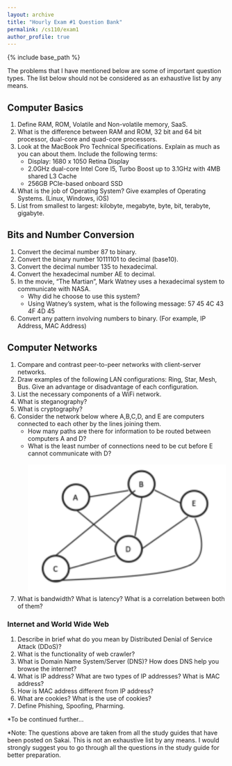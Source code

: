 ```yaml
---
layout: archive
title: "Hourly Exam #1 Question Bank"
permalink: /cs110/exam1
author_profile: true
---
```

{% include base_path %} 

The problems that I have mentioned below are some of important question types. The list below should not be considered as an exhaustive list by any means. 
## Computer Basics
1. Define RAM, ROM, Volatile and Non-volatile memory, SaaS.
2. What is the difference between RAM and ROM, 32 bit and 64 bit processor, dual-core and quad-core processors.
3. Look at the MacBook Pro Technical Specifications. Explain as much as you can about them. Include the following terms:    
    * Display: 1680 x 1050 Retina Display
    * 2.0GHz dual-core Intel Core I5, Turbo Boost up to 3.1GHz with 4MB shared L3 Cache
    * 256GB PCIe-based onboard SSD
4. What is the job of Operating System? Give examples of Operating Systems. (Linux, Windows, iOS)
5. List from smallest to largest: kilobyte, megabyte, byte, bit, terabyte, gigabyte.

## Bits and Number Conversion
1. Convert the decimal number 87 to binary.
2. Convert the binary number 10111101 to decimal (base10).
3. Convert the decimal number 135 to hexadecimal.
4. Convert the hexadecimal number AE to decimal.
5. In the movie, “The Martian”, Mark Watney uses a hexadecimal system to communicate with NASA.     
      * Why did he choose to use this system?
      * Using Watney’s system, what is the following message: 57 45 4C 43 4F 4D 45
6. Convert any pattern involving numbers to binary. (For example, IP Address, MAC Address)
      
## Computer Networks
1. Compare and contrast peer-to-peer networks with client-server networks.
2. Draw examples of the following LAN configurations: Ring, Star, Mesh, Bus. Give an advantage or disadvantage of each configuration. 
3. List the necessary components of a WiFi network.
4. What is steganography? 
5. What is cryptography?
6. Consider the network below where A,B,C,D, and E are computers connected to each other by the lines joining them.    
      * How many paths are there for information to be routed between computers A and D?
      * What is the least number of connections need to be cut before E cannot communicate with D?<br/><br/><img src='/images/cs110.PNG' width="500" height="300" align="middle">     
7. What is bandwidth? What is latency? What is a correlation between both of them?

### Internet and World Wide Web
1. Describe in brief what do you mean by Distributed Denial of Service Attack (DDoS)?
2. What is the functionality of web crawler?
3. What is Domain Name System/Server (DNS)? How does DNS help you browse the internet?
4. What is IP address? What are two types of IP addresses? What is MAC address?
5. How is MAC address different from IP address?
6. What are cookies? What is the use of cookies?
7. Define Phishing, Spoofing, Pharming.

*To be continued further...

*Note: The questions above are taken from all the study guides that have been posted on Sakai. This is not an exhaustive list by any means. I would strongly suggest you to go through all the questions in the study guide for better preparation. 
